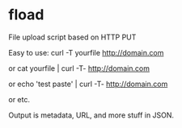 fload
=====

File upload script based on HTTP PUT


Easy to use:
curl -T yourfile http://domain.com

or
cat yourfile | curl -T- http://domain.com

or
echo 'test paste' | curl -T- http://domain.com

or
etc.

Output is metadata, URL, and more stuff in JSON.
